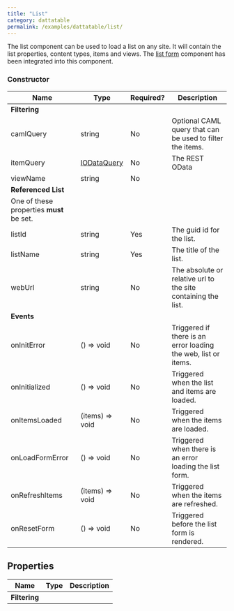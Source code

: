 ```yaml
---
title: "List"
category: dattatable
permalink: /examples/dattatable/list/
---
```

The list component can be used to load a list on any site. It will contain the list properties, content types, items and views. The [list form](list-form) component has been integrated into this component.

### Constructor

| Name | Type | Required? | Description |
| --- | --- | --- | --- |
| __Filtering__ |
| camlQuery | string | No | Optional CAML query that can be used to filter the items. |
| itemQuery | [IODataQuery](/dev/odata/) | No | The REST OData  |
| viewName | string | No | |
| __Referenced List__ |
| One of these properties **must** be set. |
| listId | string | Yes | The guid id for the list. |
| listName | string | Yes | The title of the list. |
| webUrl | string | No | The absolute or relative url to the site containing the list. |
| __Events__ |
| onInitError | () => void | No | Triggered if there is an error loading the web, list or items. |
| onInitialized | () => void | No | Triggered when the list and items are loaded. |
| onItemsLoaded | (items) => void | No | Triggered when the items are loaded. |
| onLoadFormError | () => void | No | Triggered when there is an error loading the list form. |
| onRefreshItems | (items) => void | No | Triggered when the items are refreshed. |
| onResetForm | () => void | No | Triggered before the list form is rendered. |

## Properties

| Name | Type | Description |
| --- | --- | --- |
| __Filtering__ |
